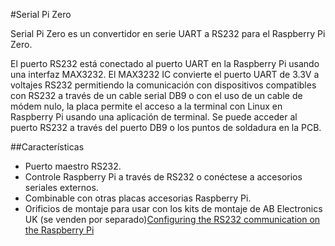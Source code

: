 <!--
---
name: Serial Pi Zero
class: board
type: com
formfactor: pHAT
manufacturer: AB Electronics UK
description: UART to RS232 Converter
url: https://www.abelectronics.co.uk/p/75/serial-pi-zero
github: https://github.com/abelectronicsuk
schematic: https://www.abelectronics.co.uk/docs/pdf/schematic-serialpizero.pdf
buy: https://www.abelectronics.co.uk/p/75/serial-pi-zero
image: 'ab-serial-pi-zero.png'
pincount: 40
eeprom: no
power:
  '1':
ground:
  '6':
  '14':
  '20':
  '25':
  '30':
  '34':
  '39':
pin:
  '8':
    mode: UART
  '10':
    mode: UART
-->
#Serial Pi Zero

Serial Pi Zero es un convertidor en serie UART a RS232 para el Raspberry Pi Zero.

El puerto RS232 está conectado al puerto UART en la Raspberry Pi usando una interfaz MAX3232. El MAX3232 IC convierte el puerto UART de 3.3V a voltajes RS232 permitiendo la comunicación con dispositivos compatibles con RS232 a través de un cable serial DB9 o con el uso de un cable de módem nulo, la placa permite el acceso a la terminal con Linux en Raspberry Pi usando una aplicación de terminal. Se puede acceder al puerto RS232 a través del puerto DB9 o los puntos de soldadura en la PCB.

##Características

- Puerto maestro RS232.
- Controle Raspberry Pi a través de RS232 o conéctese a accesorios seriales externos.
- Combinable con otras placas accesorias Raspberry Pi.
- Orificios de montaje para usar con los kits de montaje de AB Electronics UK (se venden por separado)[Configuring the RS232 communication on the Raspberry Pi](https://www.abelectronics.co.uk/kb/article/20/raspberry-pi-serial-port-usage)
